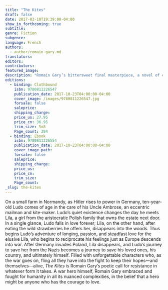 ```yaml
---
title: "The Kites"
draft: false
date: 2017-03-10T19:39:00-04:00
show_in_forthcoming: true
subtitle:
genre: Fiction
subgenre:
language: French
authors:
  - author/romain-gary.md
translators:
editors:
contributors:
featured_image:
description: "Romain Gary’s bittersweet final masterpiece, a novel of courage and resistance—never before in English "
editions:
  - binding: Clothbound
    isbn: 9780811226547
    publication_date: 2017-10-23T04:00:00-04:00
    cover_image: /images/9780811226547.jpg
    forsale: false
    saleprice:
    shipping_charge:
    price_us: 27.95
    price_cn: 36.95
    trim_size: 5x8
    Page_count: 384
  - binding: Ebook
    isbn: 9780811226554
    publication_date: 2017-10-23T04:00:00-04:00
    cover_image_path:
    forsale: false
    saleprice:
    shipping_charge:
    price_us:
    price_cn:
    trim_size:
    Page_count:
_slug: the-kites
---
```


On a small farm in Normandy, as Hitler rises to power in Germany, ten-year-old Ludo comes of age in the care of his Uncle Ambrose, an eccentric mailman and kite-maker. Ludo’s quiet existence changes the day he meets Lila, a girl from the aristocratic Polish family that owns the estate next door. In a single glance, Ludo falls in love forever; Lila, on the other hand, after eating the wild strawberries he offers her, disappears into the woods. Thus begins Ludo’s adventure of longing, passion, and steadfast love for the elusive Lila, who begins to reciprocate his feelings just as Europe descends into war. After Germany invades Poland, Lila disappears, and Ludo’s journey to save her from the Nazis becomes a journey to save his loved ones, his country, and ultimately himself. Filled with unforgettable characters who, as the war goes on, fling all they have into the fight to keep their hopes—and themselves—alive, _The Kites_ is Romain Gary’s poetic call for resistance in whatever form it takes. A war hero himself, Romain Gary embraced and fought for humanity in all its nuanced complexities, in the belief that a hero might be anyone who has the courage to love.

